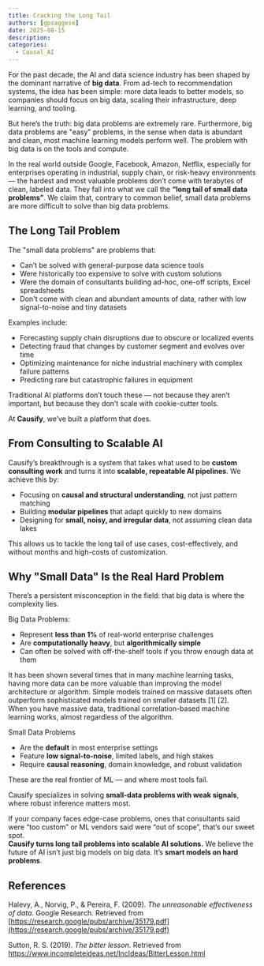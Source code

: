 ```yaml
---
title: Cracking the Long Tail
authors: [gpsaggese]
date: 2025-08-15
description: 
categories:
  - Causal_AI
---
```


For the past decade, the AI and data science industry has been shaped by the dominant narrative of **big data**. From ad-tech to recommendation systems, the idea has been simple: more data leads to better models, so companies should focus on big data, scaling their infrastructure, deep learning, and tooling. 

But here’s the truth: big data problems are extremely rare. Furthermore, big data problems are "easy" problems, in the sense when data is abundant and clean, most machine learning models perform well. The problem with big data is on the tools and compute.

In the real world outside Google, Facebook, Amazon, Netflix, especially for enterprises operating in industrial, supply chain, or risk-heavy environments — the hardest and most valuable problems don’t come with terabytes of clean, labeled data. They fall into what we call the **“long tail of small data problems”**. We claim that, contrary to common belief, small data problems are more difficult to solve than big data problems.

## The Long Tail Problem

The "small data problems" are problems that:

- Can’t be solved with general-purpose data science tools  
- Were historically too expensive to solve with custom solutions  
- Were the domain of consultants building ad-hoc, one-off scripts, Excel spreadsheets  
- Don't come with clean and abundant amounts of data, rather with low signal-to-noise and tiny datasets

Examples include:

- Forecasting supply chain disruptions due to obscure or localized events  
- Detecting fraud that changes by customer segment and evolves over time  
- Optimizing maintenance for niche industrial machinery with complex failure patterns  
- Predicting rare but catastrophic failures in equipment

Traditional AI platforms don’t touch these — not because they aren’t important, but because they don’t scale with cookie-cutter tools.

At **Causify**, we’ve built a platform that does.

## From Consulting to Scalable AI

Causify’s breakthrough is a system that takes what used to be **custom consulting work** and turns it into **scalable, repeatable AI pipelines**. We achieve this by:

- Focusing on **causal and structural understanding**, not just pattern matching  
- Building **modular pipelines** that adapt quickly to new domains  
- Designing for **small, noisy, and irregular data**, not assuming clean data lakes

This allows us to tackle the long tail of use cases, cost-effectively, and without months and high-costs of customization.

## Why "Small Data" Is the Real Hard Problem

There’s a persistent misconception in the field: that big data is where the complexity lies.

Big Data Problems:

- Represent **less than 1%** of real-world enterprise challenges  
- Are **computationally heavy**, but **algorithmically simple**  
- Can often be solved with off-the-shelf tools if you throw enough data at them

It has been shown several times that in many machine learning tasks, having more data can be more valuable than improving the model architecture or algorithm. Simple models trained on massive datasets often outperform sophisticated models trained on smaller datasets \[1\] \[2\].  
When you have massive data, traditional correlation-based machine learning works, almost regardless of the algorithm.

Small Data Problems

- Are the **default** in most enterprise settings  
- Feature **low signal-to-noise**, limited labels, and high stakes  
- Require **causal reasoning**, domain knowledge, and robust validation

These are the real frontier of ML — and where most tools fail.

Causify specializes in solving **small-data problems with weak signals**, where robust inference matters most.

If your company faces edge-case problems, ones that consultants said were “too custom” or ML vendors said were “out of scope”, that’s our sweet spot.  
**Causify turns long tail problems into scalable AI solutions.** We believe the future of AI isn’t just big models on big data. It’s **smart models on hard problems**.

## References

Halevy, A., Norvig, P., & Pereira, F. (2009). *The unreasonable effectiveness of data*. Google Research. Retrieved from [https://research.google/pubs/archive/35179.pdf](https://research.google/pubs/archive/35179.pdf)

Sutton, R. S. (2019). *The bitter lesson*. Retrieved from https://www.incompleteideas.net/IncIdeas/BitterLesson.html
